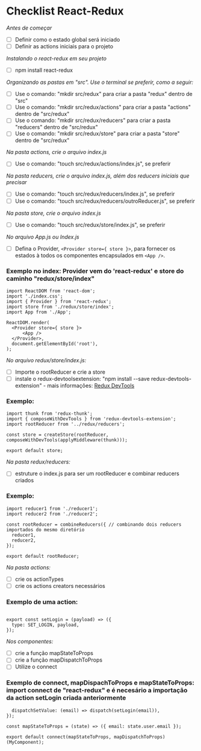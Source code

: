 # Checklist React-Redux

*Antes de começar*
- [ ] Definir como o estado global será iniciado
- [ ] Definir as actions iniciais para o projeto

*Instalando o react-redux em seu projeto*
- [ ] npm install react-redux

*Organizando as pastas em "src". Use o terminal se preferir, como a seguir:*
- [ ] Use o comando: "mkdir src/redux" para criar a pasta "redux" dentro de "src"
- [ ] Use o comando: "mkdir src/redux/actions" para criar a pasta "actions" dentro de "src/redux"
- [ ] Use o comando: "mkdir src/redux/reducers" para criar a pasta "reducers" dentro de "src/redux"
- [ ] Use o comando: "mkdir src/redux/store" para criar a pasta "store" dentro de "src/redux"

*Na pasta actions, crie o arquivo index.js*
- [ ] Use o comando:  "touch src/redux/actions/index.js", se preferir

*Na pasta reducers, crie o arquivo index.js, além dos reducers iniciais que precisar*
- [ ] Use o comando:  "touch src/redux/reducers/index.js", se preferir
- [ ] Use o comando:  "touch src/redux/reducers/outroReducer.js", se preferir

*Na pasta store, crie o arquivo index.js*
- [ ] Use o comando:  "touch src/redux/store/index.js", se preferir

*No arquivo App.js ou Index.js*
- [ ] Defina o Provider, `<Provider store={ store }>`, para fornecer os estados à todos os componentes encapsulados em `<App />`.

### Exemplo no index: Provider vem do 'react-redux' e store do caminho "redux/store/index"
```import React from 'react';
import ReactDOM from 'react-dom';
import './index.css';
import { Provider } from 'react-redux';
import store from './redux/store/index';
import App from './App';

ReactDOM.render(
  <Provider store={ store }>
      <App />
  </Provider>,
  document.getElementById('root'),
);
```

*No arquivo redux/store/index.js:*
- [ ] Importe o rootReducer e crie a store
- [ ] instale o redux-devtoolsextension: "npm install --save redux-devtools-extension" - mais informações: [Redux DevTools](https://github.com/reduxjs/redux-devtools)

### Exemplo:
```import { createStore, applyMiddleware } from 'redux';
import thunk from 'redux-thunk';
import { composeWithDevTools } from 'redux-devtools-extension';
import rootReducer from '../redux/reducers';

const store = createStore(rootReducer, composeWithDevTools(applyMiddleware(thunk)));

export default store;
```

*Na pasta redux/reducers:*
- [ ] estruture o index.js para ser um rootReducer e combinar reducers criados
### Exemplo:
```import { combineReducers } from 'redux'; // importe o combineReducers para unificar quantos reducers precisar
import reducer1 from './reducer1';
import reducer2 from './reducer2';

const rootReducer = combineReducers({ // combinando dois reducers importados do mesmo diretório
  reducer1,
  reducer2,
});

export default rootReducer;
```

*Na pasta actions:*
- [ ] crie os actionTypes
- [ ] crie os actions creators necessários

### Exemplo de uma action:
```export const SET_LOGIN = 'SET_LOGIN';

export const setLogin = (payload) => ({
  type: SET_LOGIN, payload,
});
```

*Nos componentes:*
- [ ] crie a função mapStateToProps
- [ ] crie a função mapDispatchToProps
- [ ] Utilize o connect

### Exemplo de connect, mapDispachToProps e mapStateToProps: import connect de "react-redux" e é necesário a importação da action setLogin criada anteriormente
```const mapDispatchToProps = (dispatch) => ({
  dispatchSetValue: (email) => dispatch(setLogin(email)),
});

const mapStateToProps = (state) => ({ email: state.user.email });

export default connect(mapStateToProps, mapDispatchToProps)(MyComponent);
```
